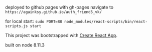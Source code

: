 deployed to github pages with gh-pages
navigate to `https://againksy.github.io/auth_friend5_vk/`

for local start:  `sudo PORT=80 node_modules/react-scripts/bin/react-scripts.js start`

This project was bootstrapped with [Create React App](https://github.com/facebook/create-react-app).

built on node 8.11.3
